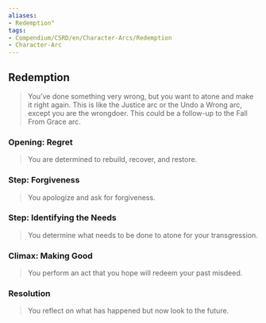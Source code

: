 ```yaml
---
aliases: 
- Redemption"
tags: 
- Compendium/CSRD/en/Character-Arcs/Redemption
- Character-Arc
---
```

## Redemption
>You’ve done something very wrong, but you want to atone and make it right again. This is like the Justice arc or the Undo a Wrong arc, except you are the wrongdoer. This could be a follow-up to the Fall From Grace arc.
### Opening: Regret  
>You are determined to rebuild, recover, and restore.
### Step: Forgiveness  
>You apologize and ask for forgiveness.
### Step: Identifying the Needs  
>You determine what needs to be done to atone for your transgression.
### Climax: Making Good  
>You perform an act that you hope will redeem your past misdeed.
### Resolution  
>You reflect on what has happened but now look to the future.